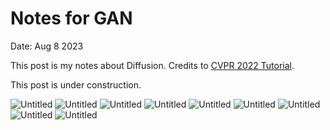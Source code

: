 # Notes for GAN

Date: Aug 8 2023

This post is my notes about Diffusion. Credits to [CVPR 2022 Tutorial](https://cvpr2022-tutorial-diffusion-models.github.io/). 

This post is under construction.



<img src="{{site.baseurl | prepend: site.url}}images/Diffusion_aug8_1.jpg" alt="Untitled" />
<img src="{{site.baseurl | prepend: site.url}}images/Diffusion_aug8_2.jpg" alt="Untitled" />
<img src="{{site.baseurl | prepend: site.url}}images/Diffusion_aug8_3.jpg" alt="Untitled" />
<img src="{{site.baseurl | prepend: site.url}}images/Diffusion_aug8_4.jpg" alt="Untitled" />
<img src="{{site.baseurl | prepend: site.url}}images/Diffusion_aug8_5.jpg" alt="Untitled" />
<img src="{{site.baseurl | prepend: site.url}}images/Diffusion_aug8_6.jpg" alt="Untitled" />
<img src="{{site.baseurl | prepend: site.url}}images/Diffusion_aug8_7.jpg" alt="Untitled" />
<img src="{{site.baseurl | prepend: site.url}}images/Diffusion_aug8_8.jpg" alt="Untitled" />
<img src="{{site.baseurl | prepend: site.url}}images/Diffusion_aug8_9.jpg" alt="Untitled" />

